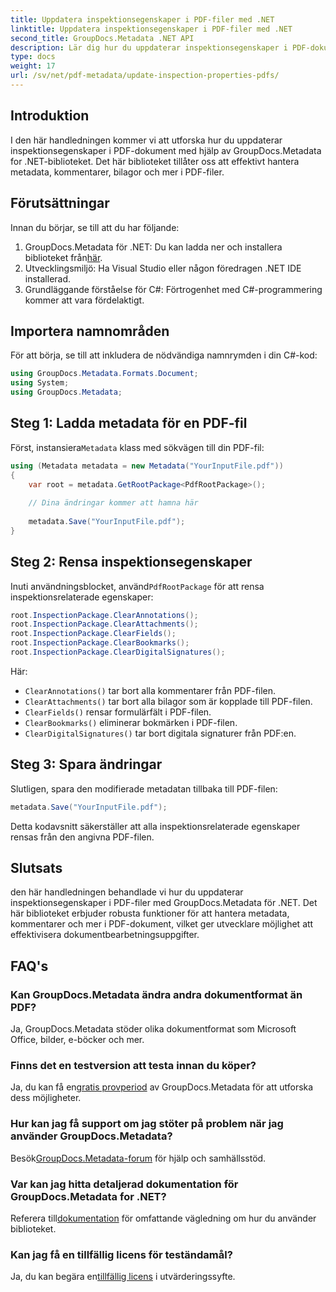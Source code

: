 ```yaml
---
title: Uppdatera inspektionsegenskaper i PDF-filer med .NET
linktitle: Uppdatera inspektionsegenskaper i PDF-filer med .NET
second_title: GroupDocs.Metadata .NET API
description: Lär dig hur du uppdaterar inspektionsegenskaper i PDF-dokument med GroupDocs.Metadata för .NET. Hantera metadata och kommentarer effektivt med C#.
type: docs
weight: 17
url: /sv/net/pdf-metadata/update-inspection-properties-pdfs/
---
```

## Introduktion
I den här handledningen kommer vi att utforska hur du uppdaterar inspektionsegenskaper i PDF-dokument med hjälp av GroupDocs.Metadata for .NET-biblioteket. Det här biblioteket tillåter oss att effektivt hantera metadata, kommentarer, bilagor och mer i PDF-filer.
## Förutsättningar
Innan du börjar, se till att du har följande:
1.  GroupDocs.Metadata för .NET: Du kan ladda ner och installera biblioteket från[här](https://releases.groupdocs.com/metadata/net/).
2. Utvecklingsmiljö: Ha Visual Studio eller någon föredragen .NET IDE installerad.
3. Grundläggande förståelse för C#: Förtrogenhet med C#-programmering kommer att vara fördelaktigt.

## Importera namnområden
För att börja, se till att inkludera de nödvändiga namnrymden i din C#-kod:
```csharp
using GroupDocs.Metadata.Formats.Document;
using System;
using GroupDocs.Metadata;
```
## Steg 1: Ladda metadata för en PDF-fil
 Först, instansiera`Metadata` klass med sökvägen till din PDF-fil:
```csharp
using (Metadata metadata = new Metadata("YourInputFile.pdf"))
{
    var root = metadata.GetRootPackage<PdfRootPackage>();
    
    // Dina ändringar kommer att hamna här
    
    metadata.Save("YourInputFile.pdf");
}
```
## Steg 2: Rensa inspektionsegenskaper
 Inuti användningsblocket, använd`PdfRootPackage` för att rensa inspektionsrelaterade egenskaper:
```csharp
root.InspectionPackage.ClearAnnotations();
root.InspectionPackage.ClearAttachments();
root.InspectionPackage.ClearFields();
root.InspectionPackage.ClearBookmarks();
root.InspectionPackage.ClearDigitalSignatures();
```
Här:
- `ClearAnnotations()` tar bort alla kommentarer från PDF-filen.
- `ClearAttachments()` tar bort alla bilagor som är kopplade till PDF-filen.
- `ClearFields()` rensar formulärfält i PDF-filen.
- `ClearBookmarks()` eliminerar bokmärken i PDF-filen.
- `ClearDigitalSignatures()` tar bort digitala signaturer från PDF:en.
## Steg 3: Spara ändringar
Slutligen, spara den modifierade metadatan tillbaka till PDF-filen:
```csharp
metadata.Save("YourInputFile.pdf");
```
Detta kodavsnitt säkerställer att alla inspektionsrelaterade egenskaper rensas från den angivna PDF-filen.

## Slutsats
den här handledningen behandlade vi hur du uppdaterar inspektionsegenskaper i PDF-filer med GroupDocs.Metadata för .NET. Det här biblioteket erbjuder robusta funktioner för att hantera metadata, kommentarer och mer i PDF-dokument, vilket ger utvecklare möjlighet att effektivisera dokumentbearbetningsuppgifter.

## FAQ's
### Kan GroupDocs.Metadata ändra andra dokumentformat än PDF?
Ja, GroupDocs.Metadata stöder olika dokumentformat som Microsoft Office, bilder, e-böcker och mer.
### Finns det en testversion att testa innan du köper?
 Ja, du kan få en[gratis provperiod](https://releases.groupdocs.com/) av GroupDocs.Metadata för att utforska dess möjligheter.
### Hur kan jag få support om jag stöter på problem när jag använder GroupDocs.Metadata?
 Besök[GroupDocs.Metadata-forum](https://forum.groupdocs.com/c/metadata/14) för hjälp och samhällsstöd.
### Var kan jag hitta detaljerad dokumentation för GroupDocs.Metadata for .NET?
 Referera till[dokumentation](https://reference.groupdocs.com/metadata/net/) för omfattande vägledning om hur du använder biblioteket.
### Kan jag få en tillfällig licens för teständamål?
 Ja, du kan begära en[tillfällig licens](https://purchase.groupdocs.com/temporary-license/) i utvärderingssyfte.